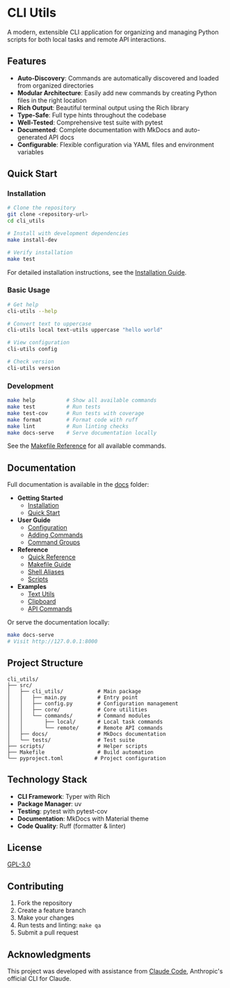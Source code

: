 # CLI Utils

A modern, extensible CLI application for organizing and managing Python scripts for both local tasks and remote API interactions.

## Features

- **Auto-Discovery**: Commands are automatically discovered and loaded from organized directories
- **Modular Architecture**: Easily add new commands by creating Python files in the right location
- **Rich Output**: Beautiful terminal output using the Rich library
- **Type-Safe**: Full type hints throughout the codebase
- **Well-Tested**: Comprehensive test suite with pytest
- **Documented**: Complete documentation with MkDocs and auto-generated API docs
- **Configurable**: Flexible configuration via YAML files and environment variables

## Quick Start

### Installation

```bash
# Clone the repository
git clone <repository-url>
cd cli_utils

# Install with development dependencies
make install-dev

# Verify installation
make test
```

For detailed installation instructions, see the [Installation Guide](src/docs/getting-started/installation.md).

### Basic Usage

```bash
# Get help
cli-utils --help

# Convert text to uppercase
cli-utils local text-utils uppercase "hello world"

# View configuration
cli-utils config

# Check version
cli-utils version
```

### Development

```bash
make help          # Show all available commands
make test          # Run tests
make test-cov      # Run tests with coverage
make format        # Format code with ruff
make lint          # Run linting checks
make docs-serve    # Serve documentation locally
```

See the [Makefile Reference](src/docs/reference/makefile.md) for all available commands.

## Documentation

Full documentation is available in the [docs](src/docs/) folder:

- **Getting Started**
  - [Installation](src/docs/getting-started/installation.md)
  - [Quick Start](src/docs/getting-started/quickstart.md)
- **User Guide**
  - [Configuration](src/docs/user-guide/configuration.md)
  - [Adding Commands](src/docs/user-guide/adding-commands.md)
  - [Command Groups](src/docs/user-guide/command-groups.md)
- **Reference**
  - [Quick Reference](src/docs/reference/quick-reference.md)
  - [Makefile Guide](src/docs/reference/makefile.md)
  - [Shell Aliases](src/docs/reference/shell-aliases.md)
  - [Scripts](src/docs/reference/scripts.md)
- **Examples**
  - [Text Utils](src/docs/examples/text-utils.md)
  - [Clipboard](src/docs/examples/clipboard.md)
  - [API Commands](src/docs/examples/api-commands.md)

Or serve the documentation locally:

```bash
make docs-serve
# Visit http://127.0.0.1:8000
```

## Project Structure

```
cli_utils/
├── src/
│   ├── cli_utils/           # Main package
│   │   ├── main.py          # Entry point
│   │   ├── config.py        # Configuration management
│   │   ├── core/            # Core utilities
│   │   └── commands/        # Command modules
│   │       ├── local/       # Local task commands
│   │       └── remote/      # Remote API commands
│   ├── docs/                # MkDocs documentation
│   └── tests/               # Test suite
├── scripts/                 # Helper scripts
├── Makefile                 # Build automation
└── pyproject.toml          # Project configuration
```

## Technology Stack

- **CLI Framework**: Typer with Rich
- **Package Manager**: uv
- **Testing**: pytest with pytest-cov
- **Documentation**: MkDocs with Material theme
- **Code Quality**: Ruff (formatter & linter)

## License

[GPL-3.0](LICENSE)

## Contributing

1. Fork the repository
2. Create a feature branch
3. Make your changes
4. Run tests and linting: `make qa`
5. Submit a pull request

## Acknowledgments

This project was developed with assistance from [Claude Code](https://claude.com/claude-code), Anthropic's official CLI for Claude.
